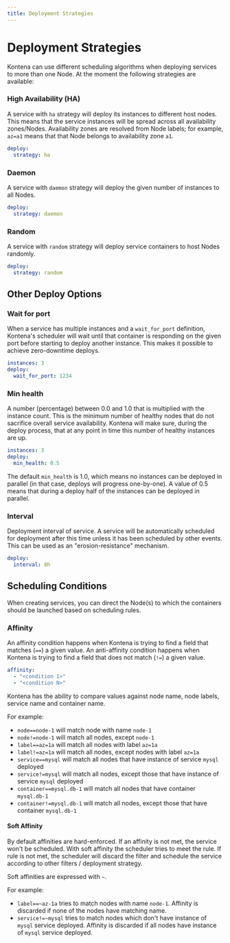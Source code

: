 ```yaml
---
title: Deployment Strategies
---
```

# Deployment Strategies

Kontena can use different scheduling algorithms when deploying services to more than one Node. At the moment the following strategies are available:

### High Availability (HA)

A service with `ha` strategy will deploy its instances to different host nodes. This means that the service instances will be spread across all availability zones/Nodes. Availability zones are resolved from Node labels; for example, `az=a1` means that that Node belongs to availability zone `a1`.

```yaml
deploy:
  strategy: ha
```

### Daemon

A service with `daemon` strategy will deploy the given number of instances to all Nodes.

```yaml
deploy:
  strategy: daemon
```

### Random

A service with `random` strategy will deploy service containers to host Nodes randomly.

```yaml
deploy:
  strategy: random
```

## Other Deploy Options

### Wait for port

When a service has multiple instances and a `wait_for_port` definition, Kontena's scheduler will wait until that container is responding on the given port before starting to deploy another instance. This makes it possible to achieve zero-downtime deploys.

```yaml
instances: 3
deploy:
  wait_for_port: 1234
```

### Min health

A number (percentage) between 0.0 and 1.0 that is multiplied with the instance count. This is the minimum number of healthy nodes that do not sacrifice overall service availability. Kontena will make sure, during the deploy process, that at any point in time this number of healthy instances are up.

```yaml
instances: 3
deploy:
  min_health: 0.5
```

The default `min_health` is 1.0, which means no instances can be deployed in parallel (in that case, deploys will progress one-by-one). A value of 0.5 means that during a deploy half of the instances can be deployed in parallel.

### Interval

Deployment interval of service. A service will be automatically scheduled for deployment after this time unless it has been scheduled by other events. This can be used as an "erosion-resistance" mechanism.

```yaml
deploy:
  interval: 8h
```

## Scheduling Conditions

When creating services, you can direct the Node(s) to which the containers should be launched based on scheduling rules.

### Affinity

An affinity condition happens when Kontena is trying to find a field that matches (`==`) a given value. An anti-affinity condition happens when Kontena is trying to find a field that does not match (`!=`) a given value.

```yaml
affinity:
  - "<condition 1>"
  - "<condition N>"
```

Kontena has the ability to compare values against node name, node labels, service name and container name.

For example:

- `node==node-1` will match node with name `node-1`
- `node!=node-1` will match all nodes, except `node-1`
- `label==az=1a` will match all nodes with label `az=1a`
- `label!=az=1a` will match all nodes, except nodes with label `az=1a`
- `service==mysql` will match all nodes that have instance of service `mysql` deployed
- `service!=mysql` will match all nodes, except those that have instance of service `mysql` deployed
- `container==mysql.db-1` will match all nodes that have container `mysql.db-1`
- `container!=mysql.db-1` will match all nodes, except those that have container `mysql.db-1`

#### Soft Affinity

By default affinities are hard-enforced. If an affinity is not met, the service won't be scheduled. With soft affinity the scheduler tries to meet the rule. If rule is not met, the scheduler will discard the filter and schedule the service according to other filters / deployment strategy.

Soft affinities are expressed with `~`.

For example:

- `label==~az-1a` tries to match nodes with name `node-1`. Affinity is discarded if none of the nodes have matching name.
- `service!=~mysql` tries to match nodes which don't have instance of `mysql` service deployed. Affinity is discarded if all nodes have instance of `mysql` service deployed.